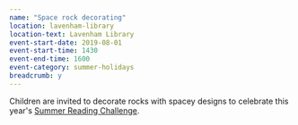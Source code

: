 ```yaml
---
name: "Space rock decorating"
location: lavenham-library
location-text: Lavenham Library
event-start-date: 2019-08-01
event-start-time: 1430
event-end-time: 1600
event-category: summer-holidays
breadcrumb: y
---
```


Children are invited to decorate rocks with spacey designs to celebrate this year's [Summer Reading Challenge](/src/).
